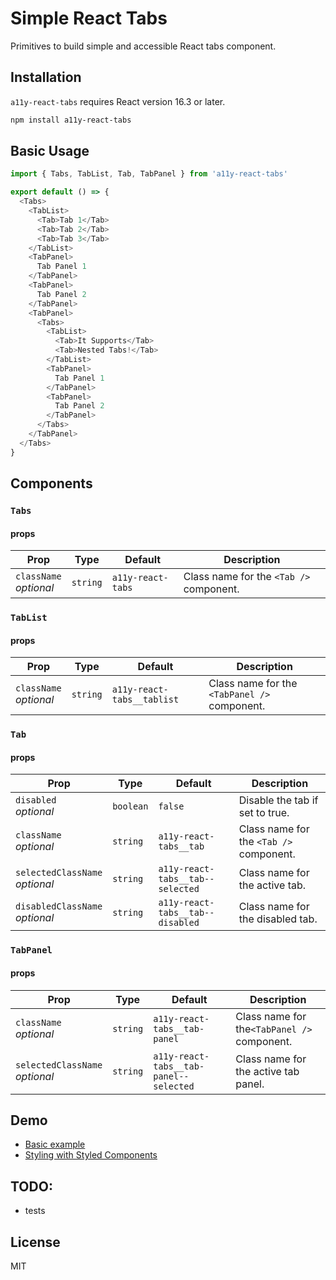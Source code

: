 # Simple React Tabs

Primitives to build simple and accessible React tabs component.

## Installation
`a11y-react-tabs` requires React version 16.3 or later.
```bash
npm install a11y-react-tabs
```

## Basic Usage
```js
import { Tabs, TabList, Tab, TabPanel } from 'a11y-react-tabs'

export default () => {
  <Tabs>
    <TabList>
      <Tab>Tab 1</Tab>
      <Tab>Tab 2</Tab>
      <Tab>Tab 3</Tab>
    </TabList>
    <TabPanel>
      Tab Panel 1
    </TabPanel>
    <TabPanel>
      Tab Panel 2
    </TabPanel>
    <TabPanel>
      <Tabs>
        <TabList>
          <Tab>It Supports</Tab>
          <Tab>Nested Tabs!</Tab>
        </TabList>
        <TabPanel>
          Tab Panel 1
        </TabPanel>
        <TabPanel>
          Tab Panel 2
        </TabPanel>
      </Tabs>
    </TabPanel>
  </Tabs>
}
```

## Components

### `Tabs`
#### props
| Prop                                | Type       | Default                     | Description                             |
| ----------------------------------- | ---------- | --------------------------- | --------------------------------------- |
| `className` <br> _optional_         | `string`   | `a11y-react-tabs`           | Class name for the `<Tab />` component. |


### `TabList`
#### props
| Prop                                | Type       | Default                     | Description                                  |
| ----------------------------------- | ---------- | --------------------------- | -------------------------------------------- |
| `className` <br> _optional_         | `string`   | `a11y-react-tabs__tablist`  | Class name for the `<TabPanel />` component. |


### `Tab`
#### props
| Prop                                | Type        | Default                          | Description                             |
| ----------------------------------- | ----------- | -------------------------------- |---------------------------------------- |
| `disabled` <br> _optional_          | `boolean`   | `false`                          | Disable the tab if set to true.         |
| `className` <br> _optional_         | `string`    | `a11y-react-tabs__tab`           | Class name for the `<Tab />` component. |
| `selectedClassName` <br> _optional_ | `string`    | `a11y-react-tabs__tab--selected` | Class name for the active tab.          |
| `disabledClassName` <br> _optional_ | `string`    | `a11y-react-tabs__tab--disabled` | Class name for the disabled tab.        |


### `TabPanel`
#### props
| Prop                                | Type       | Default                                | Description                                 |
| ----------------------------------- | ---------- | -------------------------------------- |-----------------------------------------    |
| `className` <br> _optional_         | `string`   | `a11y-react-tabs__tab-panel`           | Class name for the`<TabPanel />` component. |
| `selectedClassName` <br> _optional_ | `string`   | `a11y-react-tabs__tab-panel--selected` | Class name for the active tab panel.        |

## Demo
* [Basic example](https://codesandbox.io/s/jkkqzxlp9)
* [Styling with Styled Components](https://codesandbox.io/s/21qjl6qnzy)

## TODO:
* tests

## License
MIT
